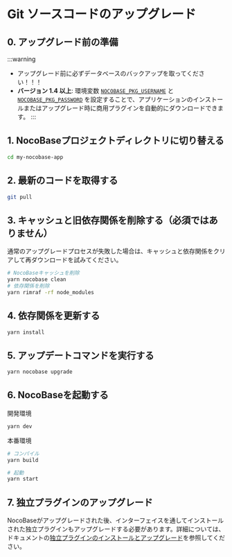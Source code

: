 # Git ソースコードのアップグレード

## 0. アップグレード前の準備

:::warning
- アップグレード前に必ずデータベースのバックアップを取ってください！！！
- **バージョン 1.4 以上**: 環境変数 [`NOCOBASE_PKG_USERNAME`](/welcome/getting-started/env#nocobase_pkg_username) と [`NOCOBASE_PKG_PASSWORD`](/welcome/getting-started/env#nocobase_pkg_password) を設定することで、アプリケーションのインストールまたはアップグレード時に商用プラグインを自動的にダウンロードできます。
:::

## 1. NocoBaseプロジェクトディレクトリに切り替える

```bash
cd my-nocobase-app
```

## 2. 最新のコードを取得する

```bash
git pull
```

## 3. キャッシュと旧依存関係を削除する（必須ではありません）

通常のアップグレードプロセスが失敗した場合は、キャッシュと依存関係をクリアして再ダウンロードを試みてください。

```bash
# NocoBaseキャッシュを削除
yarn nocobase clean
# 依存関係を削除
yarn rimraf -rf node_modules
```

## 4. 依存関係を更新する

```bash
yarn install
```

## 5. アップデートコマンドを実行する

```bash
yarn nocobase upgrade
```

## 6. NocoBaseを起動する

開発環境

```bash
yarn dev
```

本番環境

```bash
# コンパイル
yarn build

# 起動
yarn start
```

## 7. 独立プラグインのアップグレード

NocoBaseがアップグレードされた後、インターフェイスを通してインストールされた独立プラグインもアップグレードする必要があります。詳細については、ドキュメントの[独立プラグインのインストールとアップグレード](/welcome/getting-started/plugin)を参照してください。

